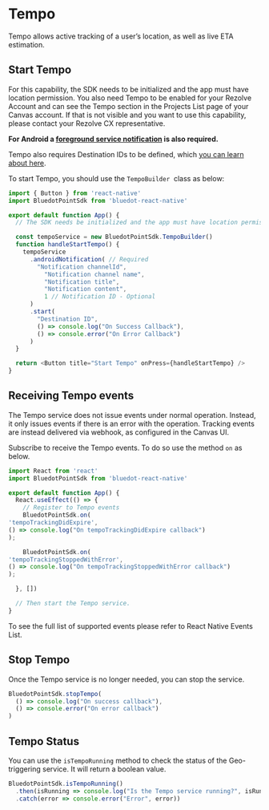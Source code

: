 Tempo
==================

Tempo allows active tracking of a user’s location, as well as live ETA estimation.

Start Tempo
-----------

For this capability, the SDK needs to be initialized and the app must have location permission. You also need Tempo to be enabled for your Rezolve Account and can see the Tempo section in the Projects List page of your Canvas account. If that is not visible and you want to use this capability, please contact your Rezolve CX representative. 

**For Android a [foreground service notification](../Android/Best%20Practices%20&%20Recommendations.md) is also required.**

Tempo also requires Destination IDs to be defined, which [you can learn about here](../../Tempo/Create%20your%20destinations.md).

To start Tempo, you should use the `TempoBuilder`  class as below:

```js
import { Button } from 'react-native'
import BluedotPointSdk from 'bluedot-react-native'

export default function App() {
  // The SDK needs be initialized and the app must have location permissions.

  const tempoService = new BluedotPointSdk.TempoBuilder()
  function handleStartTempo() {
    tempoService
      .androidNotification( // Required
        "Notification channelId",
          "Notification channel name",
          "Notification title",
          "Notification content",
          1 // Notification ID - Optional
      ) 
      .start(
        "Destination ID",
        () => console.log("On Success Callback"),
        () => console.error("On Error Callback")
      )
  }

  return <Button title="Start Tempo" onPress={handleStartTempo} />
}
```

Receiving Tempo events
----------------------

The Tempo service does not issue events under normal operation. Instead, it only issues events if there is an error with the operation. Tracking events are instead delivered via webhook, as configured in the Canvas UI.

Subscribe to receive the Tempo events. To do so use the method `on` as below. 

```js
import React from 'react'
import BluedotPointSdk from 'bluedot-react-native'

export default function App() {
  React.useEffect(() => {
    // Register to Tempo events
    BluedotPointSdk.on(
'tempoTrackingDidExpire', 
() => console.log("On tempoTrackingDidExpire callback")
);

    BluedotPointSdk.on(
'tempoTrackingStoppedWithError', 
() => console.log("On tempoTrackingStoppedWithError callback")
);

  }, [])

  // Then start the Tempo service.
}
```

To see the full list of supported events please refer to React Native Events List.

Stop Tempo
----------

Once the Tempo service is no longer needed, you can stop the service.

```js
BluedotPointSdk.stopTempo(
  () => console.log("On success callback"),
  () => console.error("On error callback")
)
```

Tempo Status
------------

You can use the `isTempoRunning` method to check the status of the Geo-triggering service. It will return a boolean value.

```js
BluedotPointSdk.isTempoRunning()
  .then(isRunning => console.log("Is the Tempo service running?", isRunning))
  .catch(error => console.error("Error", error))
```